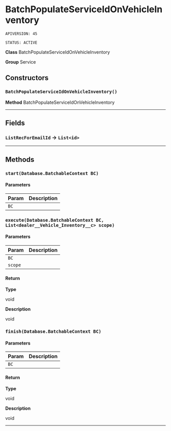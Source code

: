 # BatchPopulateServiceIdOnVehicleInventory

`APIVERSION: 45`

`STATUS: ACTIVE`



**Class** BatchPopulateServiceIdOnVehicleInventory


**Group** Service

## Constructors
### `BatchPopulateServiceIdOnVehicleInventory()`

**Method** BatchPopulateServiceIdOnVehicleInventory

---
## Fields

### `ListRecForEmailId` → `List<id>`


---
## Methods
### `start(Database.BatchableContext BC)`
#### Parameters

|Param|Description|
|---|---|
|`BC`||

### `execute(Database.BatchableContext BC, List<dealer__Vehicle_Inventory__c> scope)`
#### Parameters

|Param|Description|
|---|---|
|`BC`||
|`scope`||

#### Return

**Type**

void

**Description**

void

### `finish(Database.BatchableContext BC)`
#### Parameters

|Param|Description|
|---|---|
|`BC`||

#### Return

**Type**

void

**Description**

void

---
